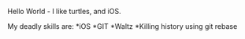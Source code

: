 Hello World - I like turtles, and iOS.

My deadly skills are:
*iOS
*GIT
*Waltz
*Killing history using git rebase
